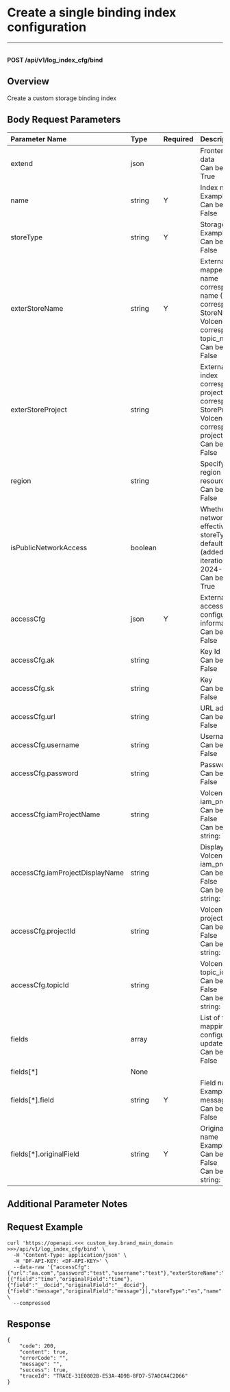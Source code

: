 # Create a single binding index configuration

---

<br />**POST /api/v1/log_index_cfg/bind**

## Overview
Create a custom storage binding index




## Body Request Parameters

| Parameter Name        | Type     | Required   | Description              |
|:---------------------|:---------|:-----------|:------------------------|
| extend | json |  | Frontend custom data<br>Can be empty: True <br> |
| name | string | Y | Index name<br>Example: xxx <br>Can be empty: False <br> |
| storeType | string | Y | Storage type<br>Example: xxx <br>Can be empty: False <br> |
| exterStoreName | string | Y | Externally mapped storage name corresponding to name (SLS type corresponds to StoreName, Volcengine's TLS corresponds to topic_name)<br>Can be empty: False <br> |
| exterStoreProject | string |  | External storage index corresponding project (SLS type corresponds to StoreProject, Volcengine's TLS corresponds to project_name)<br>Can be empty: False <br> |
| region | string |  | Specify the region of external resources<br>Can be empty: False <br> |
| isPublicNetworkAccess | boolean |  | Whether public network access, effective when storeType is sls, default is False (added in iteration on 2024-07-10)<br>Can be empty: True <br> |
| accessCfg | json | Y | External resource access configuration information<br>Can be empty: False <br> |
| accessCfg.ak | string |  | Key Id<br>Can be empty: False <br> |
| accessCfg.sk | string |  | Key<br>Can be empty: False <br> |
| accessCfg.url | string |  | URL address<br>Can be empty: False <br> |
| accessCfg.username | string |  | Username<br>Can be empty: False <br> |
| accessCfg.password | string |  | Password<br>Can be empty: False <br> |
| accessCfg.iamProjectName | string |  | Volcengine TLS iam_project_name<br>Can be empty: False <br>Can be an empty string: True <br> |
| accessCfg.iamProjectDisplayName | string |  | Display name of Volcengine TLS iam_project_name<br>Can be empty: False <br>Can be an empty string: True <br> |
| accessCfg.projectId | string |  | Volcengine TLS project_id<br>Can be empty: False <br>Can be an empty string: True <br> |
| accessCfg.topicId | string |  | Volcengine TLS topic_id<br>Can be empty: False <br>Can be an empty string: True <br> |
| fields | array |  | List of field mapping configurations to update<br>Can be empty: False <br> |
| fields[*] | None |  | <br> |
| fields[*].field | string | Y | Field name<br>Example: message <br>Can be empty: False <br> |
| fields[*].originalField | string | Y | Original field name<br>Example: content <br>Can be empty: False <br>Can be an empty string: True <br> |

## Additional Parameter Notes





## Request Example
```shell
curl 'https://openapi.<<< custom_key.brand_main_domain >>>/api/v1/log_index_cfg/bind' \
  -H 'Content-Type: application/json' \
  -H 'DF-API-KEY: <DF-API-KEY>' \
  --data-raw '{"accessCfg":{"url":"aa.com","password":"test","username":"test"},"exterStoreName":"aa_uuid","fields":[{"field":"time","originalField":"time"},{"field":"__docid","originalField":"__docid"},{"field":"message","originalField":"message"}],"storeType":"es","name":"openapi_test"}' \
  --compressed
```




## Response
```shell
{
    "code": 200,
    "content": true,
    "errorCode": "",
    "message": "",
    "success": true,
    "traceId": "TRACE-31E0802B-E53A-4D9B-8FD7-57A0CA4C2D66"
} 
```